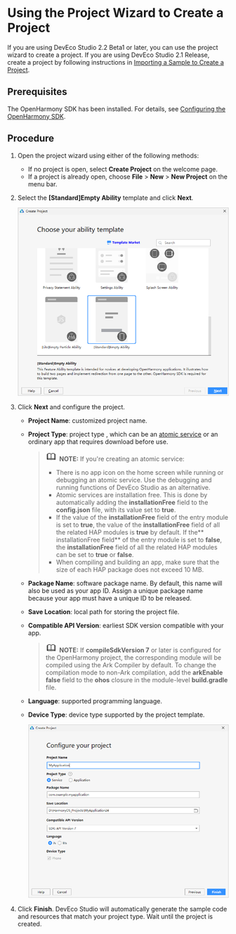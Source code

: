# Using the Project Wizard to Create a Project<a name="EN-US_TOPIC_0000001176969367"></a>

If you are using DevEco Studio 2.2 Beta1 or later, you can use the project wizard to create a project. If you are using DevEco Studio 2.1 Release, create a project by following instructions in  [Importing a Sample to Create a Project](import-sample-to-create-project.md).

## Prerequisites<a name="section13642104391619"></a>

The OpenHarmony SDK has been installed. For details, see  [Configuring the OpenHarmony SDK](configuring-openharmony-sdk.md).

## Procedure<a name="section132671712101714"></a>

1.  Open the project wizard using either of the following methods:
    -   If no project is open, select  **Create Project**  on the welcome page.
    -   If a project is already open, choose  **File**  \>  **New**  \>  **New Project**  on the menu bar.

2.  Select the  **\[Standard\]Empty Ability**  template and click  **Next**.

    ![](figures/en-us_image_0000001162463400.png)

3.  Click  **Next**  and configure the project.
    -   **Project Name**: customized project name.
    -   **Project Type**: project type , which can be an  [atomic service](https://developer.harmonyos.com/en/docs/documentation/doc-guides/atomic-service-definition-0000001090840664)  or an ordinary app that requires download before use.

        >![](../public_sys-resources/icon-note.gif) **NOTE:** 
        >If you're creating an atomic service:
        >-   There is no app icon on the home screen while running or debugging an atomic service. Use the debugging and running functions of DevEco Studio as an alternative.
        >-   Atomic services are installation free. This is done by automatically adding the  **installationFree**  field to the  **config.json**  file, with its value set to  **true**.
        >-   If the value of the  **installationFree**  field of the entry module is set to  **true**, the value of the  **installationFree**  field of all the related HAP modules is  **true**  by default. If the** installationFree field**  of the entry module is set to  **false**, the  **installationFree**  field of all the related HAP modules can be set to  **true**  or  **false**.
        >-   When compiling and building an app, make sure that the size of each HAP package does not exceed 10 MB.

    -   **Package Name**: software package name. By default, this name will also be used as your app ID. Assign a unique package name because your app must have a unique ID to be released.
    -   **Save Location**: local path for storing the project file.
    -   **Compatible API Version**: earliest SDK version compatible with your app.

        >![](../public_sys-resources/icon-note.gif) **NOTE:** 
        >If  **compileSdkVersion 7**  or later is configured for the OpenHarmony project, the corresponding module will be compiled using the Ark Compiler by default. To change the compilation mode to non-Ark compilation, add the  **arkEnable false**  field to the  **ohos**  closure in the module-level  **build.gradle**  file.

    -   **Language**: supported programming language.
    -   **Device Type**: device type supported by the project template.

        ![](figures/en-us_image_0000001208210505.png)

4.  Click  **Finish**. DevEco Studio will automatically generate the sample code and resources that match your project type. Wait until the project is created.

